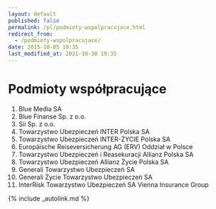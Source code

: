 ```yaml
---
layout: default
published: false
permalink: /pl/podmioty-wspolpracujace.html
redirect_from:
  - /podmioty-wspolpracujace/
date: 2015-10-05 10:35
last_modified_at: 2021-10-30 10:35
---
```


# Podmioty współpracujące

1.  Blue Media SA
2.  Blue Finanse Sp. z o.o.
3.  Sii Sp. z o.o.
4.  Towarzystwo Ubezpieczeń INTER Polska SA
5.  Towarzystwo Ubezpieczeń INTER-ŻYCIE Polska SA
6.  Europäische Reiseversicherung AG (ERV) Oddział w Polsce
7.  Towarzystwo Ubezpieczeń i Reasekuracji Allianz Polska SA
8.  Towarzystwo Ubezpieczeń Allianz Życie Polska SA
9.  Generali Towarzystwo Ubezpieczeń SA
10.  Generali Życie Towarzystwo Ubezpieczeń SA
11.  InterRisk Towarzystwo Ubezpieczeń SA Vienna Insurance Group

{% include _autolink.md %}
